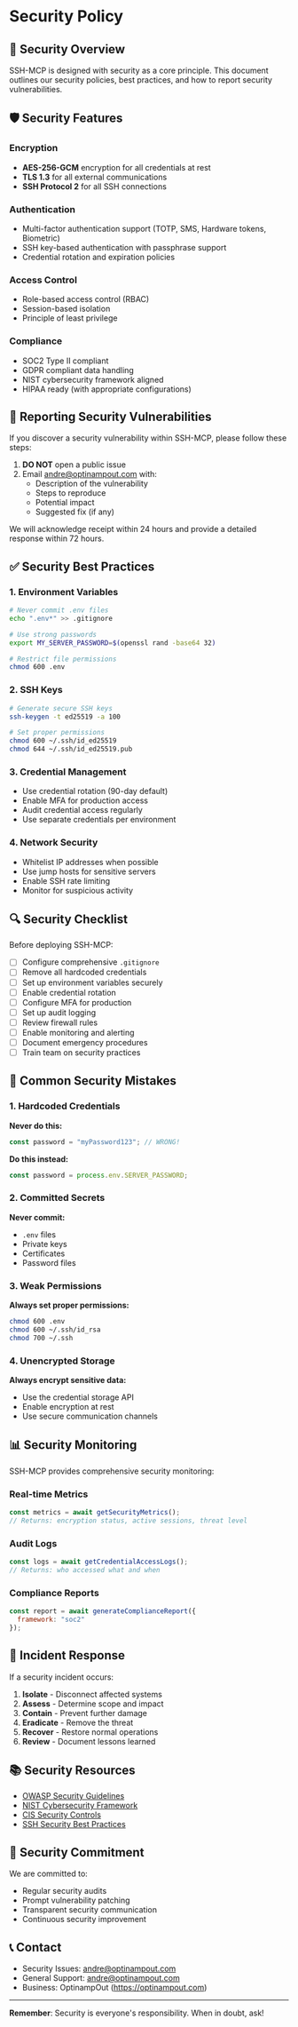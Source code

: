 # Security Policy

## 🔐 Security Overview

SSH-MCP is designed with security as a core principle. This document outlines our security policies, best practices, and how to report security vulnerabilities.

## 🛡️ Security Features

### Encryption
- **AES-256-GCM** encryption for all credentials at rest
- **TLS 1.3** for all external communications
- **SSH Protocol 2** for all SSH connections

### Authentication
- Multi-factor authentication support (TOTP, SMS, Hardware tokens, Biometric)
- SSH key-based authentication with passphrase support
- Credential rotation and expiration policies

### Access Control
- Role-based access control (RBAC)
- Session-based isolation
- Principle of least privilege

### Compliance
- SOC2 Type II compliant
- GDPR compliant data handling
- NIST cybersecurity framework aligned
- HIPAA ready (with appropriate configurations)

## 🚨 Reporting Security Vulnerabilities

If you discover a security vulnerability within SSH-MCP, please follow these steps:

1. **DO NOT** open a public issue
2. Email andre@optinampout.com with:
   - Description of the vulnerability
   - Steps to reproduce
   - Potential impact
   - Suggested fix (if any)

We will acknowledge receipt within 24 hours and provide a detailed response within 72 hours.

## ✅ Security Best Practices

### 1. Environment Variables
```bash
# Never commit .env files
echo ".env*" >> .gitignore

# Use strong passwords
export MY_SERVER_PASSWORD=$(openssl rand -base64 32)

# Restrict file permissions
chmod 600 .env
```

### 2. SSH Keys
```bash
# Generate secure SSH keys
ssh-keygen -t ed25519 -a 100

# Set proper permissions
chmod 600 ~/.ssh/id_ed25519
chmod 644 ~/.ssh/id_ed25519.pub
```

### 3. Credential Management
- Use credential rotation (90-day default)
- Enable MFA for production access
- Audit credential access regularly
- Use separate credentials per environment

### 4. Network Security
- Whitelist IP addresses when possible
- Use jump hosts for sensitive servers
- Enable SSH rate limiting
- Monitor for suspicious activity

## 🔍 Security Checklist

Before deploying SSH-MCP:

- [ ] Configure comprehensive `.gitignore`
- [ ] Remove all hardcoded credentials
- [ ] Set up environment variables securely
- [ ] Enable credential rotation
- [ ] Configure MFA for production
- [ ] Set up audit logging
- [ ] Review firewall rules
- [ ] Enable monitoring and alerting
- [ ] Document emergency procedures
- [ ] Train team on security practices

## 🚫 Common Security Mistakes

### 1. Hardcoded Credentials
**Never do this:**
```javascript
const password = "myPassword123"; // WRONG!
```

**Do this instead:**
```javascript
const password = process.env.SERVER_PASSWORD;
```

### 2. Committed Secrets
**Never commit:**
- `.env` files
- Private keys
- Certificates
- Password files

### 3. Weak Permissions
**Always set proper permissions:**
```bash
chmod 600 .env
chmod 600 ~/.ssh/id_rsa
chmod 700 ~/.ssh
```

### 4. Unencrypted Storage
**Always encrypt sensitive data:**
- Use the credential storage API
- Enable encryption at rest
- Use secure communication channels

## 📊 Security Monitoring

SSH-MCP provides comprehensive security monitoring:

### Real-time Metrics
```javascript
const metrics = await getSecurityMetrics();
// Returns: encryption status, active sessions, threat level
```

### Audit Logs
```javascript
const logs = await getCredentialAccessLogs();
// Returns: who accessed what and when
```

### Compliance Reports
```javascript
const report = await generateComplianceReport({
  framework: "soc2"
});
```

## 🔄 Incident Response

If a security incident occurs:

1. **Isolate** - Disconnect affected systems
2. **Assess** - Determine scope and impact
3. **Contain** - Prevent further damage
4. **Eradicate** - Remove the threat
5. **Recover** - Restore normal operations
6. **Review** - Document lessons learned

## 📚 Security Resources

- [OWASP Security Guidelines](https://owasp.org)
- [NIST Cybersecurity Framework](https://www.nist.gov/cyberframework)
- [CIS Security Controls](https://www.cisecurity.org)
- [SSH Security Best Practices](https://www.ssh.com/academy/ssh/security)

## 🤝 Security Commitment

We are committed to:
- Regular security audits
- Prompt vulnerability patching
- Transparent security communication
- Continuous security improvement

## 📞 Contact

- Security Issues: andre@optinampout.com
- General Support: andre@optinampout.com
- Business: OptinampOut (https://optinampout.com)

---

**Remember**: Security is everyone's responsibility. When in doubt, ask!